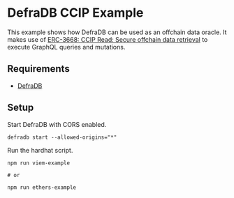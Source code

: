 # DefraDB CCIP Example

This example shows how DefraDB can be used as an offchain data oracle. It makes use of [ERC-3668: CCIP Read: Secure offchain data retrieval](https://eips.ethereum.org/EIPS/eip-3668) to execute GraphQL queries and mutations.

## Requirements

- [DefraDB](https://github.com/sourcenetwork/defradb)

## Setup

Start DefraDB with CORS enabled.

```
defradb start --allowed-origins="*"
```

Run the hardhat script.

```
npm run viem-example

# or

npm run ethers-example
```
